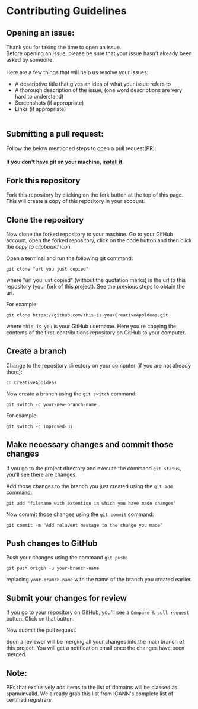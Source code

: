 # Contributing Guidelines

## Opening an issue:

Thank you for taking the time to open an issue.
<br>
Before opening an issue, please be sure that your issue hasn't already been asked by someone.
<br><br>
Here are a few things that will help us resolve your issues:

- A descriptive title that gives an idea of what your issue refers to
- A thorough description of the issue, (one word descriptions are very hard to understand)
- Screenshots (if appropriate)
- Links (if appropriate)
  <br><br>

## Submitting a pull request:

Follow the below mentioned steps to open a pull request(PR):

#### If you don't have git on your machine, [install it](https://help.github.com/articles/set-up-git/).

## Fork this repository

Fork this repository by clicking on the fork button at the top of this page.
This will create a copy of this repository in your account.

## Clone the repository

Now clone the forked repository to your machine. Go to your GitHub account, open the forked repository, click on the code button and then click the _copy to clipboard_ icon.

Open a terminal and run the following git command:

```
git clone "url you just copied"
```

where "url you just copied" (without the quotation marks) is the url to this repository (your fork of this project). See the previous steps to obtain the url.

For example:

```
git clone https://github.com/this-is-you/CreativeAppldeas.git
```

where `this-is-you` is your GitHub username. Here you're copying the contents of the first-contributions repository on GitHub to your computer.

## Create a branch

Change to the repository directory on your computer (if you are not already there):

```
cd CreativeAppldeas
```

Now create a branch using the `git switch` command:

```
git switch -c your-new-branch-name
```

For example:

```
git switch -c improved-ui
```

## Make necessary changes and commit those changes

If you go to the project directory and execute the command `git status`, you'll see there are changes.

Add those changes to the branch you just created using the `git add` command:

```
git add "filename with extention in which you have made changes"
```

Now commit those changes using the `git commit` command:

```
git commit -m "Add relavent message to the change you made"
```

## Push changes to GitHub

Push your changes using the command `git push`:

```
git push origin -u your-branch-name
```

replacing `your-branch-name` with the name of the branch you created earlier.

## Submit your changes for review

If you go to your repository on GitHub, you'll see a `Compare & pull request` button. Click on that button.

Now submit the pull request.

Soon a reviewer will be merging all your changes into the main branch of this project. You will get a notification email once the changes have been merged.

## Note:

PRs that exclusively add items to the list of domains will be classed as spam/invalid. We already grab this list from ICANN's complete list of certified registrars.  
